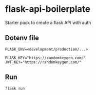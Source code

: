 # flask-api-boilerplate
Starter pack to create a flask API with auth

## Dotenv file
```
FLASK_ENV=<development/production/...>

FLASK_KEY="https://randomkeygen.com/"
JWT_KEY="https://randomkeygen.com/"
```

## Run
`flask run`